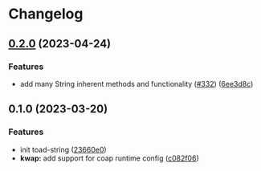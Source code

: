 # Changelog

## [0.2.0](https://github.com/toad-lib/toad/compare/toad-string-v0.1.0...toad-string-v0.2.0) (2023-04-24)


### Features

* add many String inherent methods and functionality ([#332](https://github.com/toad-lib/toad/issues/332)) ([6ee3d8c](https://github.com/toad-lib/toad/commit/6ee3d8ce1f491609c91764e55105f93b370b538f))

## 0.1.0 (2023-03-20)


### Features

* init toad-string ([23660e0](https://github.com/toad-lib/toad/commit/23660e0ef865615669b64e66f496a4585cbde16a))
* **kwap:** add support for coap runtime config ([c082f06](https://github.com/toad-lib/toad/commit/c082f0696a288d2a2db9b986c3e3eaf2e7a4e8f4))
